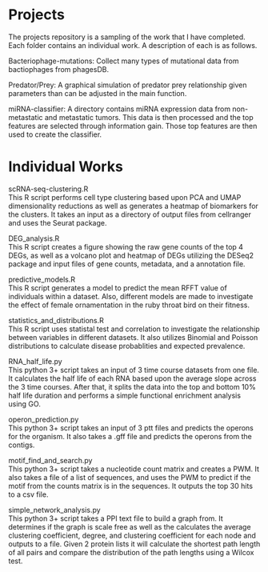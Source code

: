 # Projects
The projects repository is a sampling of the work that I have completed.
Each folder contains an individual work. A description of each is as follows.

Bacteriophage-mutations: Collect many types of mutational data from bactiophages from phagesDB.

Predator/Prey: A graphical simulation of predator prey relationship given parameters than can be adjusted in the main function.

miRNA-classifier: A directory contains miRNA expression data from non-metastatic and metastatic tumors. This data is then processed and the top features are selected through information gain. Those top features are then used to create the classifier.

# Individual Works
scRNA-seq-clustering.R  
This R script performs cell type clustering based upon PCA and UMAP dimensionality reductions as well as generates a heatmap of biomarkers for the clusters. It takes an input as a directory of output files from cellranger and uses the Seurat package.  

DEG_analysis.R  
This R script creates a figure showing the raw gene counts of the top 4 DEGs, as well as a volcano plot and heatmap of DEGs utilizing the DESeq2 package and input files of gene counts, metadata, and a annotation file.  

predictive_models.R  
This R script generates a model to predict the mean RFFT value of individuals within a dataset. Also, different models are made to investigate the effect of female ornamentation in the ruby throat bird on their fitness.  
  
statistics_and_distributions.R  
This R script uses statistal test and correlation to investigate the relationship between variables in different datasets. It also utilizes Binomial and Poisson distributions to calculate disease probablities and expected prevalence.  
  
RNA_half_life.py  
This python 3+ script takes an input of 3 time course datasets from one file. It calculates the half life of each RNA based
upon the average slope across the 3 time courses. After that, it splits the data into the top and bottom 10% half life
duration and performs a simple functional enrichment analysis using GO.  
  
operon_prediction.py  
This python 3+ script takes an input of 3 ptt files and predicts the operons for the organism. It also takes a .gff file
and predicts the operons from the contigs.  
  
motif_find_and_search.py  
This python 3+ script takes a nucleotide count matrix and creates a PWM. It also takes a file of a list of
sequences, and uses the PWM to predict if the motif from the counts matrix is in the sequences. It outputs the top
30 hits to a csv file.  
  
simple_network_analysis.py  
This python 3+ script takes a PPI text file to build a graph from. It determines if the graph is scale free as well as
the calculates the average clustering coefficient, degree, and clustering coefficient for each node and outputs to a file. Given 2
protein lists it will calculate the shortest path length of all pairs and compare the distribution of the path lengths
using a Wilcox test.
